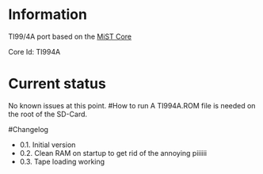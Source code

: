 # Information
TI99/4A port based on the [MiST Core](https://github.com/mist-devel/colecovision_fpga)

Core Id: TI994A

# Current status
No known issues at this point.
#How to run
A TI994A.ROM file is needed on the root of the SD-Card.

#Changelog

- 0.1. Initial version
- 0.2. Clean RAM on startup to get rid of the annoying piiiiii
- 0.3. Tape loading working
